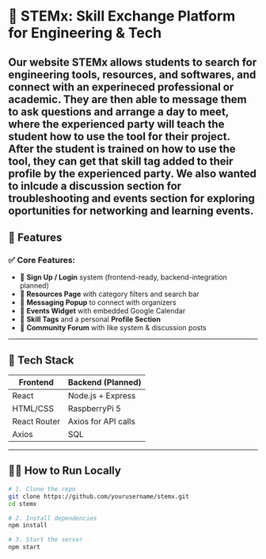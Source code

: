 # 🌟 STEMx: Skill Exchange Platform for Engineering & Tech

Our website STEMx allows students to search for engineering tools, resources, and softwares, and connect with an experineced professional or academic.
They are then able to message them to ask questions and arrange a day to meet, where the experienced party will teach the student how to use the tool
for their project. After the student is trained on how to use the tool, they can get that skill tag added to their profile by the experienced party. 
We also wanted to inlcude a discussion section for troubleshooting and events section for exploring oportunities for networking and learning events.
---
## 🚀 Features

### ✅ Core Features:
- 🔐 **Sign Up / Login** system (frontend-ready, backend-integration planned)
- 📂 **Resources Page** with category filters and search bar
- 💬 **Messaging Popup** to connect with organizers
- 📅 **Events Widget** with embedded Google Calendar
- 🧠 **Skill Tags** and a personal **Profile Section**
- 🧵 **Community Forum** with like system & discussion posts

---

## 🧪 Tech Stack

| Frontend       | Backend (Planned)      |
|----------------|------------------------|
| React          | Node.js + Express      |
| HTML/CSS       | RaspberryPi 5          |
| React Router   | Axios for API calls    |
| Axios          | SQL                    |

---


## 🧑‍💻 How to Run Locally

```bash
# 1. Clone the repo
git clone https://github.com/yourusername/stemx.git
cd stemx

# 2. Install dependencies
npm install

# 3. Start the server
npm start
